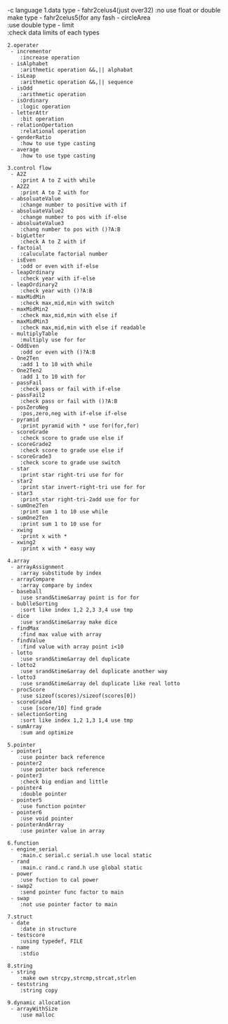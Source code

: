 -c language
	1.data type
	 - fahr2celus4(just over32)
		:no use float or double make type
	 - fahr2celus5(for any fash
	 - circleArea	
		:use double type
	 - limit 	
		:check data limits of each types
	
	2.operater
	 - incrementor
		:increase operation
	 - isAlphabet
		:arithmetic operation &&,|| alphabat
	 - isLeap
		:arithmetic operation &&,|| sequence
	 - isOdd
		:arithmetic operation 
	 - isOrdinary
		:logic operation
	 - letterAttr
		:bit operation
	 - relationOpertation
		:relational operation
	 - genderRatio	
		:how to use type casting
	 - average	
		:how to use type casting

	3.control flow
	 - A2Z 
		:print A to Z with while
	 - A2Z2 
		:print A to Z with for
	 - absoluateValue
		:change number to positive with if
	 - absoluateValue2
		:change number to pos with if-else
	 - absoluateValue3
		:chang number to pos with ()?A:B
	 - bigLetter
		:check A to Z with if
	 - factoial
		:caluculate factorial number
	 - isEven
		:odd or even with if-else
	 - leapOrdinary
		:check year with if-else
	 - leapOrdinary2
	  	:check year with ()?A:B
	 - maxMidMin
		:check max,mid,min with switch 
	 - maxMidMin2
		:check max,mid,min with else if 
	 - maxMidMin3
		:check max,mid,min with else if readable 
	 - multiplyTable
		:multiply use for for
	 - OddEven
		:odd or even with ()?A:B
	 - One2Ten
		:add 1 to 10 with while
	 - One2Ten2
		:add 1 to 10 with for
	 - passFail
		:check pass or fail with if-else
	 - passFail2
		:check pass or fail with ()?A:B
	 - posZeroNeg
		:pos,zero,neg with if-else if-else
	 - pyramid
		:print pyramid with * use for(for,for)
	 - scoreGrade
		:check score to grade use else if
	 - scoreGrade2
		:check score to grade use else if
	 - scoreGrade3
		:check score to grade use switch
	 - star
		:print star right-tri use for for
	 - star2
		:print star invert-right-tri use for for
	 - star3
		:print star right-tri-2add use for for
	 - sumOne2Ten
		:print sum 1 to 10 use while
	 - sumOne2Ten
		:print sum 1 to 10 use for
	 - xwing
		:print x with * 
	 - xwing2
		:print x with * easy way
	
    4.array
	 - arrayAssignment
		:array substitude by index
	 - arrayCompare
		:array compare by index
	 - baseball
		:use srand&time&array point is for for
	 - bublleSorting
		:sort like index 1,2 2,3 3,4 use tmp
	 - dice
		:use srand&time&array make dice
	 - findMax
		:find max value with array
	 - findValue
		:find value with array point i<10
	 - lotto
		:use srand&time&array del duplicate
	 - lotto2
		:use srand&time&array del duplicate another way
	 - lotto3
		:use srand&time&array del duplicate like real lotto
	 - procScore
		:use sizeof(scores)/sizeof(scores[0])
	 - scoreGrade4
		:use [score/10] find grade
	 - selectionSorting
		:sort like index 1,2 1,3 1,4 use tmp
	 - sumArray
		:sum and optimize 

	5.pointer
	 - pointer1
		:use pointer back reference
	 - pointer2
		:use pointer back reference
	 - pointer3
		:check big endian and little
	 - pointer4
		:double pointer
	 - pointer5
		:use function pointer
	 - pointer6
		:use void pointer
	 - pointerAndArray
		:use pointer value in array

    6.function
	 - engine_serial
		:main.c serial.c serial.h use local static
	 - rand	
		:main.c rand.c rand.h use global static
	 - power
		:use fuction to cal power
	 - swap2
		:send pointer func factor to main
	 - swap
		:not use pointer factor to main
	
    7.struct
	 - date
		:date in structure
	 - testscore
		:using typedef, FILE 
	 - name
		:stdio
	
    8.string
	 - string
		:make own strcpy,strcmp,strcat,strlen
	 - teststring
		:string copy
   
    9.dynamic allocation
     - arrayWithSize
        :use malloc

